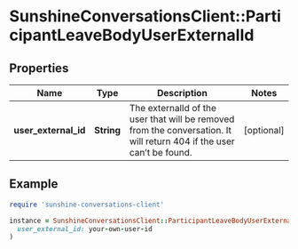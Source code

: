 # SunshineConversationsClient::ParticipantLeaveBodyUserExternalId

## Properties

| Name | Type | Description | Notes |
| ---- | ---- | ----------- | ----- |
| **user_external_id** | **String** | The externalId of the user that will be removed from the conversation. It will return 404 if the user can’t be found.  | [optional] |

## Example

```ruby
require 'sunshine-conversations-client'

instance = SunshineConversationsClient::ParticipantLeaveBodyUserExternalId.new(
  user_external_id: your-own-user-id
)
```

